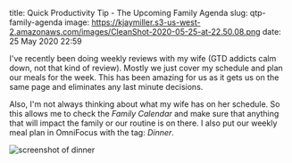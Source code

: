 title: Quick Productivity Tip - The Upcoming Family Agenda
slug: qtp-family-agenda
image: https://kjaymiller.s3-us-west-2.amazonaws.com/images/CleanShot-2020-05-25-at-22.50.08.png
date: 25 May 2020 22:59

I've recently been doing weekly reviews with my wife (GTD addicts calm down, not that kind of review). Mostly we just cover my schedule and plan our meals for the week. This has been amazing for us as it gets us on the same page and eliminates any last minute decisions. 

Also, I'm not always thinking about what my wife has on her schedule. So this allows me to check the _Family Calendar_ and make sure that anything that will impact the family or our routine is on there. I also put our weekly meal plan in OmniFocus with the tag: _Dinner_.

![screenshot of dinner](https://kjaymiller.s3-us-west-2.amazonaws.com/images/CleanShot-2020-05-25-at-22.50.08.png)

